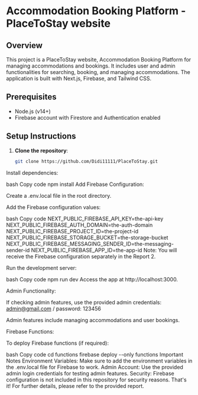 # Accommodation Booking Platform - PlaceToStay website

## Overview

This project is a PlaceToStay website, Accommodation Booking Platform for managing accommodations and bookings. It includes user and admin functionalities for searching, booking, and managing accommodations. The application is built with Next.js, Firebase, and Tailwind CSS.

## Prerequisites

- Node.js (v14+)
- Firebase account with Firestore and Authentication enabled

## Setup Instructions

1. **Clone the repository**:

   ```bash
   git clone https://github.com/Didi11111/PlaceToStay.git
Install dependencies:

bash
Copy code
npm install
Add Firebase Configuration:

Create a .env.local file in the root directory.

Add the Firebase configuration values:

bash
Copy code
NEXT_PUBLIC_FIREBASE_API_KEY=the-api-key
NEXT_PUBLIC_FIREBASE_AUTH_DOMAIN=the-auth-domain
NEXT_PUBLIC_FIREBASE_PROJECT_ID=the-project-id
NEXT_PUBLIC_FIREBASE_STORAGE_BUCKET=the-storage-bucket
NEXT_PUBLIC_FIREBASE_MESSAGING_SENDER_ID=the-messaging-sender-id
NEXT_PUBLIC_FIREBASE_APP_ID=the-app-id
Note: You will receive the Firebase configuration separately in the Report 2.

Run the development server:

bash
Copy code
npm run dev
Access the app at http://localhost:3000.

Admin Functionality:

If checking admin features, use the provided admin credentials: admin@gmail.com / password: 123456

Admin features include managing accommodations and user bookings.

Firebase Functions:

To deploy Firebase functions (if required):

bash
Copy code
cd functions
firebase deploy --only functions
Important Notes
Environment Variables: Make sure to add the environment variables in the .env.local file for Firebase to work.
Admin Account: Use the provided admin login credentials for testing admin features.
Security: Firebase configuration is not included in this repository for security reasons.
That's it! For further details, please refer to the provided report.